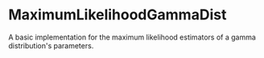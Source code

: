 # MaximumLikelihoodGammaDist
A basic implementation for the maximum likelihood estimators of a gamma distribution's parameters.
